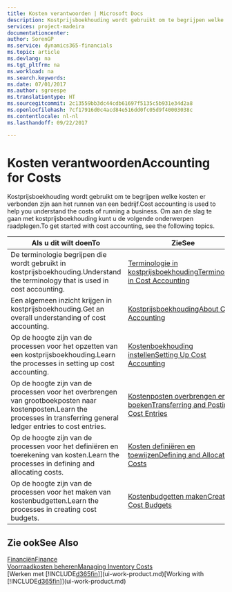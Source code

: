```yaml
---
title: Kosten verantwoorden | Microsoft Docs
description: Kostprijsboekhouding wordt gebruikt om te begrijpen welke kosten er verbonden zijn aan het runnen van een bedrijf. Om aan de slag te gaan met kostprijsboekhouding kunt u de volgende onderwerpen raadplegen.
services: project-madeira
documentationcenter: 
author: SorenGP
ms.service: dynamics365-financials
ms.topic: article
ms.devlang: na
ms.tgt_pltfrm: na
ms.workload: na
ms.search.keywords: 
ms.date: 07/01/2017
ms.author: sgroespe
ms.translationtype: HT
ms.sourcegitcommit: 2c13559bb3dc44cdb61697f5135c5b931e34d2a8
ms.openlocfilehash: 7cf17916d0c4acd84e516dd0fc05d9f40003038c
ms.contentlocale: nl-nl
ms.lasthandoff: 09/22/2017

---
```

# <a name="accounting-for-costs"></a><span data-ttu-id="bc3fc-104">Kosten verantwoorden</span><span class="sxs-lookup"><span data-stu-id="bc3fc-104">Accounting for Costs</span></span>
<span data-ttu-id="bc3fc-105">Kostprijsboekhouding wordt gebruikt om te begrijpen welke kosten er verbonden zijn aan het runnen van een bedrijf.</span><span class="sxs-lookup"><span data-stu-id="bc3fc-105">Cost accounting is used to help you understand the costs of running a business.</span></span> <span data-ttu-id="bc3fc-106">Om aan de slag te gaan met kostprijsboekhouding kunt u de volgende onderwerpen raadplegen.</span><span class="sxs-lookup"><span data-stu-id="bc3fc-106">To get started with cost accounting, see the following topics.</span></span>  

|<span data-ttu-id="bc3fc-107">Als u dit wilt doen</span><span class="sxs-lookup"><span data-stu-id="bc3fc-107">To</span></span>|<span data-ttu-id="bc3fc-108">Zie</span><span class="sxs-lookup"><span data-stu-id="bc3fc-108">See</span></span>|  
|--------|---------|  
|<span data-ttu-id="bc3fc-109">De terminologie begrijpen die wordt gebruikt in kostprijsboekhouding.</span><span class="sxs-lookup"><span data-stu-id="bc3fc-109">Understand the terminology that is used in cost accounting.</span></span>|[<span data-ttu-id="bc3fc-110">Terminologie in kostprijsboekhouding</span><span class="sxs-lookup"><span data-stu-id="bc3fc-110">Terminology in Cost Accounting</span></span>](finance-terminology-in-cost-accounting.md)|  
|<span data-ttu-id="bc3fc-111">Een algemeen inzicht krijgen in kostprijsboekhouding.</span><span class="sxs-lookup"><span data-stu-id="bc3fc-111">Get an overall understanding of cost accounting.</span></span>|[<span data-ttu-id="bc3fc-112">Kostprijsboekhouding</span><span class="sxs-lookup"><span data-stu-id="bc3fc-112">About Cost Accounting</span></span>](finance-about-cost-accounting.md)|  
|<span data-ttu-id="bc3fc-113">Op de hoogte zijn van de processen voor het opzetten van een kostprijsboekhouding.</span><span class="sxs-lookup"><span data-stu-id="bc3fc-113">Learn the processes in setting up cost accounting.</span></span>|[<span data-ttu-id="bc3fc-114">Kostenboekhouding instellen</span><span class="sxs-lookup"><span data-stu-id="bc3fc-114">Setting Up Cost Accounting</span></span>](finance-set-up-cost-accounting.md)|  
|<span data-ttu-id="bc3fc-115">Op de hoogte zijn van de processen voor het overbrengen van grootboekposten naar kostenposten.</span><span class="sxs-lookup"><span data-stu-id="bc3fc-115">Learn the processes in transferring general ledger entries to cost entries.</span></span>|[<span data-ttu-id="bc3fc-116">Kostenposten overbrengen en boeken</span><span class="sxs-lookup"><span data-stu-id="bc3fc-116">Transferring and Posting Cost Entries</span></span>](finance-transfer-and-post-cost-entries.md)|  
|<span data-ttu-id="bc3fc-117">Op de hoogte zijn van de processen voor het definiëren en toerekening van kosten.</span><span class="sxs-lookup"><span data-stu-id="bc3fc-117">Learn the processes in defining and allocating costs.</span></span>|[<span data-ttu-id="bc3fc-118">Kosten definiëren en toewijzen</span><span class="sxs-lookup"><span data-stu-id="bc3fc-118">Defining and Allocating Costs</span></span>](finance-define-and-allocate-costs.md)|  
|<span data-ttu-id="bc3fc-119">Op de hoogte zijn van de processen voor het maken van kostenbudgetten.</span><span class="sxs-lookup"><span data-stu-id="bc3fc-119">Learn the processes in creating cost budgets.</span></span>|[<span data-ttu-id="bc3fc-120">Kostenbudgetten maken</span><span class="sxs-lookup"><span data-stu-id="bc3fc-120">Creating Cost Budgets</span></span>](finance-create-cost-budgets.md)|  

## <a name="see-also"></a><span data-ttu-id="bc3fc-121">Zie ook</span><span class="sxs-lookup"><span data-stu-id="bc3fc-121">See Also</span></span>  
[<span data-ttu-id="bc3fc-122">Financiën</span><span class="sxs-lookup"><span data-stu-id="bc3fc-122">Finance</span></span>](finance.md)  
[<span data-ttu-id="bc3fc-123">Voorraadkosten beheren</span><span class="sxs-lookup"><span data-stu-id="bc3fc-123">Managing Inventory Costs</span></span>](finance-manage-inventory-costs.md)  
<span data-ttu-id="bc3fc-124">[Werken met [!INCLUDE[d365fin](includes/d365fin_md.md)]](ui-work-product.md)</span><span class="sxs-lookup"><span data-stu-id="bc3fc-124">[Working with [!INCLUDE[d365fin](includes/d365fin_md.md)]](ui-work-product.md)</span></span>

